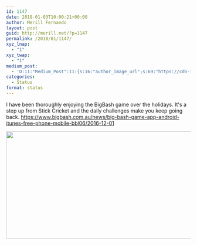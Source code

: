 ```yaml
---
id: 1147
date: 2018-01-03T10:00:21+00:00
author: Merill Fernando
layout: post
guid: http://merill.net/?p=1147
permalink: /2018/01/1147/
xyz_lnap:
  - "1"
xyz_twap:
  - "1"
medium_post:
  - 'O:11:"Medium_Post":11:{s:16:"author_image_url";s:69:"https://cdn-images-1.medium.com/fit/c/200/200/0*nOSMyIhdQJ9325FH.jpeg";s:10:"author_url";s:26:"https://medium.com/@merill";s:11:"byline_name";N;s:12:"byline_email";N;s:10:"cross_link";s:2:"no";s:2:"id";s:12:"98708bd7181b";s:21:"follower_notification";s:3:"yes";s:7:"license";s:19:"all-rights-reserved";s:14:"publication_id";s:12:"99858869fb3c";s:6:"status";s:6:"public";s:3:"url";s:106:"https://medium.com/@merill/i-have-been-thoroughly-enjoying-the-bigbash-game-over-the-holidays-98708bd7181b";}'
categories:
  - Status
format: status
---
```

I have been thoroughly enjoying the BigBash game over the holidays. It's a step up from Stick Cricket and the daily challenges make you keep going back. <a href="https://www.bigbash.com.au/news/big-bash-game-app-android-itunes-free-phone-mobile-bbl06/2016-12-01">https://www.bigbash.com.au/news/big-bash-game-app-android-itunes-free-phone-mobile-bbl06/2016-12-01</a>

<img class="alignnone wp-image-1154 size-full" src="http://merill.net/wp-content/uploads/2018/01/520x293bb.jpg" alt="" width="520" height="293" />